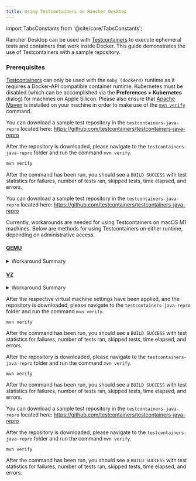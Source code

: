 ```yaml
---
title: Using Testcontainers on Rancher Desktop
---
```


<head>
  <link rel="canonical" href="https://docs.rancherdesktop.io/how-to-guides/using-testcontainers"/>
</head>

import TabsConstants from '@site/core/TabsConstants';

Rancher Desktop can be used with [Testcontainers](https://testcontainers.com/) to execute ephemeral tests and containers that work inside Docker. This guide demonstrates the use of Testcontainers with a sample repository.

### Prerequisites

[Testcontainers](https://testcontainers.com/) can only be used with the `moby (dockerd)` runtime as it requires a Docker-API compatible container runtime. Kubernetes must be disabled (which can be accomplished via the **Preferences > Kubernetes** dialog) for machines on Apple Silicon. Please also ensure that [Apache Maven](https://maven.apache.org/install.html) is installed on your machine in order to make use of the [`mvn verify`](https://maven.apache.org/run-maven/index.html) command.

<Tabs groupId="os" defaultValue={TabsConstants.defaultOs}>
<TabItem value="Linux">

You can download a sample test repository in the `testcontainers-java-repro` located here: https://github.com/testcontainers/testcontainers-java-repro

After the repository is downloaded, please navigate to the `testcontainers-java-repro` folder and run the command `mvn verify`.

```bash
mvn verify
```

After the command has been run, you should see a `BUILD SUCCESS` with test statistics for failures, number of tests ran, skipped tests, time elapsed, and errors.

</TabItem>
<TabItem value="macOS">

You can download a sample test repository in the `testcontainers-java-repro` located here: https://github.com/testcontainers/testcontainers-java-repro

<Tabs groupId="os">
<TabItem value="Apple Silicon">

Currently, workarounds are needed for using Testcontainers on macOS M1 machines. Below are methods for using Testcontainers on either runtime, depending on administrative access.

#### [QEMU](https://docs.rancherdesktop.io/ui/preferences/virtual-machine/emulation#qemu)

<details>
<summary>Workaround Summary</summary>

This runtime can be used with administrative access enabled which can be set via the [**Preferences > Application > General**](https://docs.rancherdesktop.io/ui/preferences/application/general) dialog. This will ensure that routable IP's are allocated.

Next, export the virtual machine port explicitly using the command below:

```bash
export TESTCONTAINERS_HOST_OVERRIDE=$(rdctl shell ip a show rd0 | awk '/inet / {sub("/.*",""); print $2}')
```

</details>

#### [VZ](https://docs.rancherdesktop.io/ui/preferences/virtual-machine/emulation#vz)

<details>
<summary>Workaround Summary</summary>

This runtime can be used with administrative access enabled which can be set via the [**Preferences > Application > General**](https://docs.rancherdesktop.io/ui/preferences/application/general) dialog. This will ensure that routable IP's are allocated.

Next, export the virtual machine port explicitly using the command below:

```bash
export TESTCONTAINERS_HOST_OVERRIDE=$(rdctl shell ip a show vznat | awk '/inet / {sub("/.*",""); print $2}')
```

For `VZ` virtual machines, you can also use Testcontainers without the need for administrative access by exporting the settings below:

```bash
export DOCKER_HOST=unix://$HOME/.rd/docker.sock
export TESTCONTAINERS_DOCKER_SOCKET_OVERRIDE=/var/run/docker.sock
export TESTCONTAINERS_HOST_OVERRIDE=$(rdctl shell ip a show vznat | awk '/inet / {sub("/.*",""); print $2}')
```

</details>

After the respective virtual machine settings have been applied, and the repository is downloaded, please navigate to the `testcontainers-java-repro` folder and run the command `mvn verify`.

```shell
mvn verify
```

After the command has been run, you should see a `BUILD SUCCESS` with test statistics for failures, number of tests ran, skipped tests, time elapsed, and errors.

</TabItem>
<TabItem value="Intel">

After the repository is downloaded, please navigate to the `testcontainers-java-repro` folder and run the command `mvn verify`.

```shell
mvn verify
```

After the command has been run, you should see a `BUILD SUCCESS` with test statistics for failures, number of tests ran, skipped tests, time elapsed, and errors.

</TabItem>
</Tabs>

</TabItem>
<TabItem value="Windows">

You can download a sample test repository in the `testcontainers-java-repro` located here: https://github.com/testcontainers/testcontainers-java-repro

After the repository is downloaded, please navigate to the `testcontainers-java-repro` folder and run the command `mvn verify`.

```shell
mvn verify
```

After the command has been run, you should see a `BUILD SUCCESS` with test statistics for failures, number of tests ran, skipped tests, time elapsed, and errors.

</TabItem>
</Tabs>
